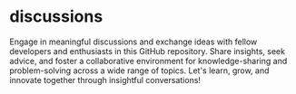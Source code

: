# discussions
Engage in meaningful discussions and exchange ideas with fellow developers and enthusiasts in this GitHub repository. Share insights, seek advice, and foster a collaborative environment for knowledge-sharing and problem-solving across a wide range of topics. Let's learn, grow, and innovate together through insightful conversations!
